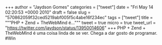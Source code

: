 
+++
author = "Jaydson Gomes"
categories = ["tweet"]
date = "Fri May 14 02:20:53 +0000 2010"
draft = false
slug = "570862059f32ced5219abf005f5c4abe16f234ec"
tags = ["tweet"]
title = """PHP + Zend + TheWebMind é..."""
tweet = true
micro = true
tweet_url = "https://twitter.com/jaydson/status/13950014606"
+++
PHP + Zend + TheWebMind é uma coisa linda de se ver. Chega a dar gosto de programar. #Win
